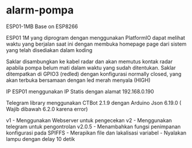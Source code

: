 # alarm-pompa

ESP01-1MB
Base on ESP8266

ESP01 1M yang diprogram dengan menggunakan PlatformIO dapat melihat waktu yang berjalan saat ini dengan membuka homepage page dari sistem yang telah disediakan dalam koding

Saklar disambungkan ke kabel radar dan akan memutus kontak radar apabila pompa belum mati dalam waktu yang sudah ditentukan.
Saklar ditempatkan di GPIO3 (redled) dengan konfigurasi normally closed, yang akan terbuka bersamaan dengan led merah menyala (HIGH)

IP ESP01 menggunakan IP Statis dengan alamat 192.168.0.190

Telegram library menggunakan CTBot 2.1.9 dengan Arduino Json 6.19.0 ( Wajib dibawah 6.2.0 karena error)



v1 - Menggunakan Webserver untuk pengecekan
v2 - Menggunakan telegram untuk pengontrolan
v2.0.5  - Menambahkan fungsi penimpanan konfigurasi pada SPIFFS
        - Merapikan file dan lakalisasi variabel
        - Nyalakan lampu dengan delay 10 detik